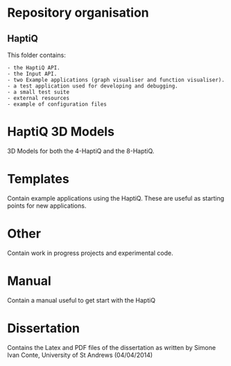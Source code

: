# Repository organisation

## HaptiQ 

This folder contains:

	- the HaptiQ API.
	- the Input API.
	- two Example applications (graph visualiser and function visualiser).
	- a test application used for developing and debugging.
	- a small test suite
	- external resources
	- example of configuration files
	
# HaptiQ 3D Models

3D Models for both the 4-HaptiQ and the 8-HaptiQ.

# Templates

Contain example applications using the HaptiQ. These are useful as starting points for new applications.

# Other

Contain work in progress projects and experimental code. 

# Manual

Contain a manual useful to get start with the HaptiQ

# Dissertation

Contains the Latex and PDF files of the dissertation as written by Simone Ivan Conte, University of St Andrews (04/04/2014) 
